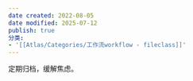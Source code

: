```yaml
---
date created: 2022-08-05
date modified: 2025-07-12
publish: true
分类:
- '[[Atlas/Categories/工作流workflow - fileclass]]'
---
```


定期归档，缓解焦虑。
